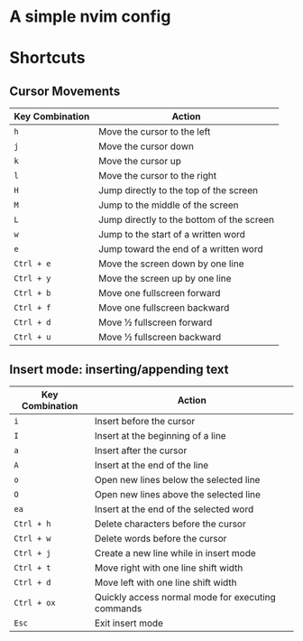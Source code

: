 # A simple nvim config

# Shortcuts

## Cursor Movements
| Key Combination  | Action                                      |
| ----------------- | ------------------------------------------- |
| `h`               | Move the cursor to the left                  |
| `j`               | Move the cursor down                         |
| `k`               | Move the cursor up                           |
| `l`               | Move the cursor to the right                 |
| `H`               | Jump directly to the top of the screen      |
| `M`               | Jump to the middle of the screen             |
| `L`               | Jump directly to the bottom of the screen   |
| `w`               | Jump to the start of a written word          |
| `e`               | Jump toward the end of a written word        |
| `Ctrl + e`        | Move the screen down by one line             |
| `Ctrl + y`        | Move the screen up by one line               |
| `Ctrl + b`        | Move one fullscreen forward                 |
| `Ctrl + f`        | Move one fullscreen backward                |
| `Ctrl + d`        | Move ½ fullscreen forward                    |
| `Ctrl + u`        | Move ½ fullscreen backward                   |
## Insert mode:  inserting/appending text
| Key Combination  | Action                                            |
| ----------------- | ------------------------------------------------- |
| `i`               | Insert before the cursor                           |
| `I`               | Insert at the beginning of a line                  |
| `a`               | Insert after the cursor                            |
| `A`               | Insert at the end of the line                       |
| `o`               | Open new lines below the selected line             |
| `O`               | Open new lines above the selected line             |
| `ea`              | Insert at the end of the selected word             |
| `Ctrl + h`        | Delete characters before the cursor                |
| `Ctrl + w`        | Delete words before the cursor                     |
| `Ctrl + j`        | Create a new line while in insert mode             |
| `Ctrl + t`        | Move right with one line shift width               |
| `Ctrl + d`        | Move left with one line shift width                |
| `Ctrl + ox`       | Quickly access normal mode for executing commands  |
| `Esc`             | Exit insert mode                                   |

